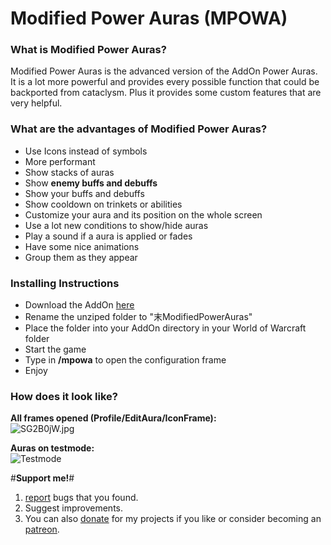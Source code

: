 # Modified Power Auras (MPOWA) #

### What is Modified Power Auras? ###

Modified Power Auras is the advanced version of the AddOn Power Auras. It is a lot more powerful and provides every possible function that could be backported from cataclysm. Plus it provides some custom features that are very helpful.


### What are the advantages of Modified Power Auras? ###

* Use Icons instead of symbols
* More performant
* Show stacks of auras
* Show **enemy buffs and debuffs**
* Show your buffs and debuffs
* Show cooldown on trinkets or abilities
* Customize your aura and its position on the whole screen
* Use a lot new conditions to show/hide auras
* Play a sound if a aura is applied or fades
* Have some nice animations  
* Group them as they appear  


### Installing Instructions ###

* Download the AddOn [here](https://github.com/Geigerkind/ModifiedPowerAurasTBC/releases)
* Rename the unziped folder to "末ModifiedPowerAuras"
* Place the folder into your AddOn directory in your World of Warcraft folder
* Start the game
* Type in **/mpowa** to open the configuration frame
* Enjoy


### How does it look like? ###

**All frames opened (Profile/EditAura/IconFrame):**  
![SG2B0jW.jpg](http://i.imgur.com/SG2B0jW.jpg)


**Auras on testmode:**  
![Testmode](http://i.imgur.com/0CZScUt.png)  


#**Support me!**#   
1. [report](https://github.com/Geigerkind/ModifiedPowerAurasTBC/issues) bugs that you found.
2. Suggest improvements. 
3. You can also [donate](https://www.paypal.com/cgi-bin/webscr?cmd=_s-xclick&hosted_button_id=57SWBZ3B7RTTQ) for my projects if you like or consider becoming an [patreon](https://www.patreon.com/legacylogs).